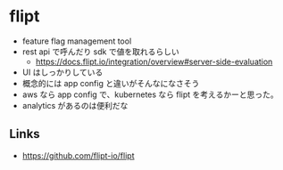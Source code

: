 # flipt

- feature flag management tool
- rest api で呼んだり sdk で値を取れるらしい
  - https://docs.flipt.io/integration/overview#server-side-evaluation
- UI はしっかりしている
- 概念的には app config と違いがそんなになさそう
- aws なら app config で、kubernetes なら flipt を考えるかーと思った。
- analytics があるのは便利だな

## Links
- https://github.com/flipt-io/flipt
